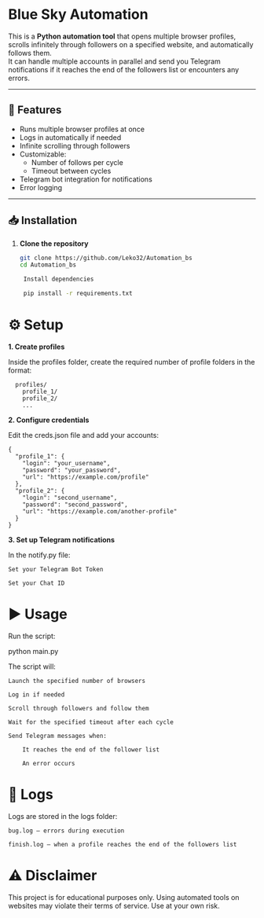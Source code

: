 # Blue Sky Automation

This is a **Python automation tool** that opens multiple browser profiles, scrolls infinitely through followers on a specified website, and automatically follows them.  
It can handle multiple accounts in parallel and send you Telegram notifications if it reaches the end of the followers list or encounters any errors.

---

## 🚀 Features
- Runs multiple browser profiles at once
- Logs in automatically if needed
- Infinite scrolling through followers
- Customizable:
  - Number of follows per cycle
  - Timeout between cycles
- Telegram bot integration for notifications
- Error logging

---

## 📥 Installation

1. **Clone the repository**
   ```bash
   git clone https://github.com/Leko32/Automation_bs
   cd Automation_bs

    Install dependencies

    pip install -r requirements.txt
   
# ⚙️ Setup
**1. Create profiles**

Inside the profiles folder, create the required number of profile folders in the format:
     
      profiles/
        profile_1/
        profile_2/
        ...

**2. Configure credentials**

Edit the creds.json file and add your accounts:

    {
      "profile_1": {
        "login": "your_username",
        "password": "your_password",
        "url": "https://example.com/profile"
      },
      "profile_2": {
        "login": "second_username",
        "password": "second_password",
        "url": "https://example.com/another-profile"
      }
    }

**3. Set up Telegram notifications**

In the notify.py file:

    Set your Telegram Bot Token

    Set your Chat ID

# ▶️ Usage

Run the script:

python main.py

The script will:

    Launch the specified number of browsers

    Log in if needed

    Scroll through followers and follow them

    Wait for the specified timeout after each cycle

    Send Telegram messages when:

        It reaches the end of the follower list

        An error occurs

# 📝 Logs

Logs are stored in the logs folder:

    bug.log — errors during execution

    finish.log — when a profile reaches the end of the followers list

# ⚠️ Disclaimer

This project is for educational purposes only.
Using automated tools on websites may violate their terms of service. Use at your own risk.


